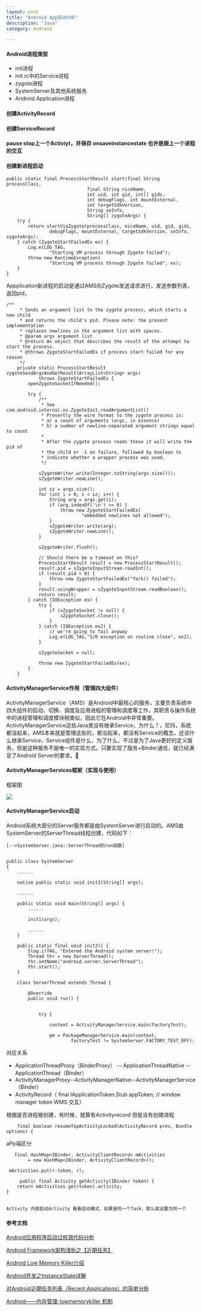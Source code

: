 ```yaml
---
layout: post
title: "Android App启动分析"
description: "Java"
category: Android

---
```


#### Android进程类型

* init进程
* init.rc中的Service进程
* zygote进程
* SystemServer及其他系统服务
* Android Application进程

#### 创建ActivityRecord

#### 创建ServiceRecord


#### pause stop上一个Activiyt，并保存 onsaveinstancestate 也许是跟上一个进程的交互

#### 创建新进程启动


    public static final ProcessStartResult start(final String processClass,
                                  final String niceName,
                                  int uid, int gid, int[] gids,
                                  int debugFlags, int mountExternal,
                                  int targetSdkVersion,
                                  String seInfo,
                                  String[] zygoteArgs) {
        try {
            return startViaZygote(processClass, niceName, uid, gid, gids,
                    debugFlags, mountExternal, targetSdkVersion, seInfo, zygoteArgs);
        } catch (ZygoteStartFailedEx ex) {
            Log.e(LOG_TAG,
                    "Starting VM process through Zygote failed");
            throw new RuntimeException(
                    "Starting VM process through Zygote failed", ex);
        }
    }
    

Appplication新进程的启动是通过AMS向Zygote发送请求进行，发送参数列表，返回pid，
	
	/**
	     * Sends an argument list to the zygote process, which starts a new child
	     * and returns the child's pid. Please note: the present implementation
	     * replaces newlines in the argument list with spaces.
	     * @param args argument list
	     * @return An object that describes the result of the attempt to start the process.
	     * @throws ZygoteStartFailedEx if process start failed for any reason
	     */
	    private static ProcessStartResult zygoteSendArgsAndGetResult(ArrayList<String> args)
	            throws ZygoteStartFailedEx {
	        openZygoteSocketIfNeeded();
	
	        try {
	            /**
	             * See com.android.internal.os.ZygoteInit.readArgumentList()
	             * Presently the wire format to the zygote process is:
	             * a) a count of arguments (argc, in essence)
	             * b) a number of newline-separated argument strings equal to count
	             *
	             * After the zygote process reads these it will write the pid of
	             * the child or -1 on failure, followed by boolean to
	             * indicate whether a wrapper process was used.
	             */
	
	            sZygoteWriter.write(Integer.toString(args.size()));
	            sZygoteWriter.newLine();
	
	            int sz = args.size();
	            for (int i = 0; i < sz; i++) {
	                String arg = args.get(i);
	                if (arg.indexOf('\n') >= 0) {
	                    throw new ZygoteStartFailedEx(
	                            "embedded newlines not allowed");
	                }
	                sZygoteWriter.write(arg);
	                sZygoteWriter.newLine();
	            }
	
	            sZygoteWriter.flush();
	
	            // Should there be a timeout on this?
	            ProcessStartResult result = new ProcessStartResult();
	            result.pid = sZygoteInputStream.readInt();
	            if (result.pid < 0) {
	                throw new ZygoteStartFailedEx("fork() failed");
	            }
	            result.usingWrapper = sZygoteInputStream.readBoolean();
	            return result;
	        } catch (IOException ex) {
	            try {
	                if (sZygoteSocket != null) {
	                    sZygoteSocket.close();
	                }
	            } catch (IOException ex2) {
	                // we're going to fail anyway
	                Log.e(LOG_TAG,"I/O exception on routine close", ex2);
	            }
	
	            sZygoteSocket = null;
	
	            throw new ZygoteStartFailedEx(ex);
	        }
	    }
    
#### ActivityManagerService作用（管理四大组件）

ActivityManagerService（AMS）是Android中最核心的服务，主要负责系统中四大组件的启动、切换、调度及应用进程的管理和调度等工作，其职责与操作系统中的进程管理和调度模块相类似，因此它在Android中非常重要。ActivityManagerService这些Java类没有继承Service，为什么？，尼玛，系统都没起来，AMS本来就是管理这些的，都没起来，都没有Service的概念，还谈什么继承Service，Service组件是什么，为了什么，不过是为了Java更好的定义服务，但是这种服务不是唯一的实现方式。只要实现了服务+Binder通信，就已经满足了Android Server的要求。
#### ActivityManagerServices框架（实现与使用）

框架图

![](http://wiki.jikexueyuan.com/project/deep-android-v2/images/chapter6/image001.png)



#### ActivityManagerService启动

Android系统大部分的Server服务都是由SystemServer进行启动的。AMS由SystemServer的ServerThread线程创建，代码如下：

	[-->SystemServer.java::ServerThread的run函数]

	
	public class SystemServer    
	{    
	    ......    
	  
	    native public static void init1(String[] args);    
	  
	    ......    
	  
	    public static void main(String[] args) {    
	        ......    
	  
	        init1(args);    
	  
	        ......    
	    }   
	  
	    public static final void init2() {    
	        Slog.i(TAG, "Entered the Android system server!");    
	        Thread thr = new ServerThread();    
	        thr.setName("android.server.ServerThread");    
	        thr.start();    
	    }
	    
	    class ServerThread extends Thread {
 
		    @Override
		    public void run() {
		   
	 
		        try {

		            context = ActivityManagerService.main(factoryTest);
	 
		            pm = PackageManagerService.main(context,
		                    factoryTest != SystemServer.FACTORY_TEST_OFF);
		
		

对应关系

* ApplicationThreadProxy（BinderProxy） -- ApplicationThreadNative --ApplicationThread（Binder）
* ActivityManagerProxy--ActivityManagerNative--ActivityManagerService（Binder）
* ActivityRecord（    final IApplicationToken.Stub appToken; // window manager token WMS 交互）

根据是否进程被创建，有时候，就算有Activityrecord 但是没有创建进程

	    final boolean resumeTopActivityLocked(ActivityRecord prev, Bundle options) {
    
   
 aPp端区分
 
       final HashMap<IBinder, ActivityClientRecord> mActivities
            = new HashMap<IBinder, ActivityClientRecord>();
            
     mActivities.put(r.token, r);  
     
         public final Activity getActivity(IBinder token) {
        return mActivities.get(token).activity;
    }
    
    
    Activity 内部启动Activity 看看启动模式，如果是同一个Task，那么就设置为同一个
    
    
#### 参考文档

[Android应用程序启动过程源代码分析](http://blog.csdn.net/luoshengyang/article/details/6689748)

[Android Framework架构浅析之【近期任务】](http://blog.csdn.net/lnb333666/article/details/7869465)

[Android Low Memory Killer介绍](http://mysuperbaby.iteye.com/blog/1397863)

[Android开发之InstanceState详解]( http://www.cnblogs.com/hanyonglu/archive/2012/03/28/2420515.html )

[对Android近期任务列表（Recent Applications）的简单分析](http://www.cnblogs.com/coding-way/archive/2013/06/05/3118732.html)

[ Android——内存管理-lowmemorykiller 机制](http://blog.csdn.net/jscese/article/details/47317765)  